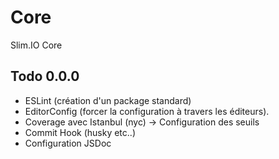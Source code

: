 # Core
Slim.IO Core

## Todo 0.0.0

- ESLint (création d'un package standard)
- EditorConfig (forcer la configuration à travers les éditeurs).
- Coverage avec Istanbul (nyc) -> Configuration des seuils
- Commit Hook (husky etc..)
- Configuration JSDoc
